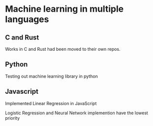 # Machine learning in multiple languages

## C and Rust

Works in C and Rust had been moved to their own repos.

## Python

Testing out machine learning library in python

## Javascript

Implemented Linear Regression in JavaScript

Logistic Regression and Neural Network implemention have the lowest priority
